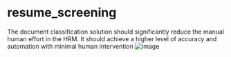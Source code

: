 # resume_screening
The document classification solution should significantly reduce the manual human effort in the HRM. It should achieve a higher level of accuracy and automation with minimal human intervention
![image](https://user-images.githubusercontent.com/127390388/233278566-d888624a-85eb-411c-b6ca-97089ac04868.png)
